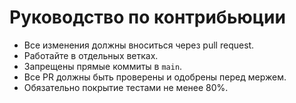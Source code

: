 # Руководство по контрибьюции

- Все изменения должны вноситься через pull request.
- Работайте в отдельных ветках.
- Запрещены прямые коммиты в `main`.
- Все PR должны быть проверены и одобрены перед мержем.
- Обязательно покрытие тестами не менее 80%.